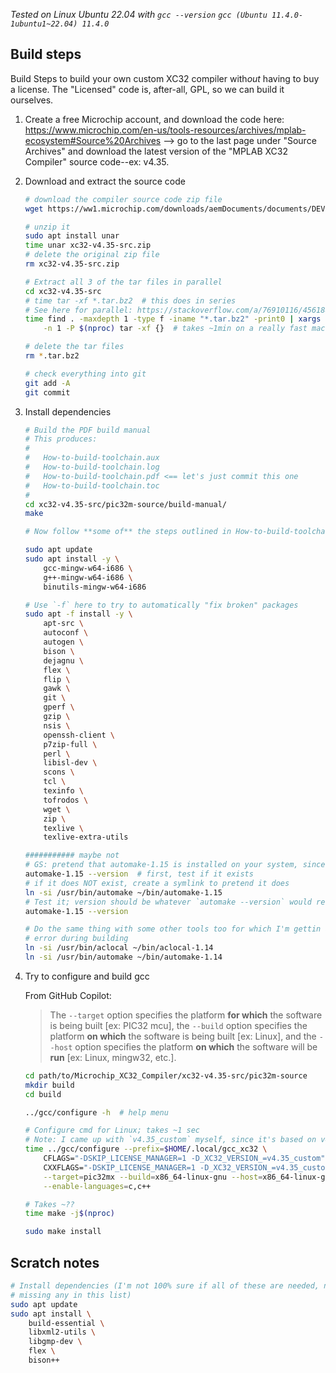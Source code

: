 
_Tested on Linux Ubuntu 22.04 with `gcc --version` `gcc (Ubuntu 11.4.0-1ubuntu1~22.04) 11.4.0`_


## Build steps

Build Steps to build your own custom XC32 compiler with*out* having to buy a license. The "Licensed" code is, after-all, GPL, so we can build it ourselves.

1. Create a free Microchip account, and download the code here: https://www.microchip.com/en-us/tools-resources/archives/mplab-ecosystem#Source%20Archives --> go to the last page under "Source Archives" and download the latest version of the "MPLAB XC32 Compiler" source code--ex: v4.35.

1. Download and extract the source code

    ```bash
    # download the compiler source code zip file
    wget https://ww1.microchip.com/downloads/aemDocuments/documents/DEV/ProductDocuments/SoftwareTools/xc32-v4.35-src.zip

    # unzip it
    sudo apt install unar
    time unar xc32-v4.35-src.zip
    # delete the original zip file
    rm xc32-v4.35-src.zip 

    # Extract all 3 of the tar files in parallel
    cd xc32-v4.35-src
    # time tar -xf *.tar.bz2  # this does in series
    # See here for parallel: https://stackoverflow.com/a/76910116/4561887
    time find . -maxdepth 1 -type f -iname "*.tar.bz2" -print0 | xargs -0 -I{} \
        -n 1 -P $(nproc) tar -xf {}  # takes ~1min on a really fast machine with SSD

    # delete the tar files
    rm *.tar.bz2

    # check everything into git
    git add -A
    git commit
    ```

1. Install dependencies

    ```bash    
    # Build the PDF build manual
    # This produces:
    #
	#   How-to-build-toolchain.aux
	#   How-to-build-toolchain.log
	#   How-to-build-toolchain.pdf <== let's just commit this one
	#   How-to-build-toolchain.toc
    #
    cd xc32-v4.35-src/pic32m-source/build-manual/
    make

    # Now follow **some of** the steps outlined in How-to-build-toolchain.pdf

    sudo apt update
    sudo apt install -y \
        gcc-mingw-w64-i686 \
        g++-mingw-w64-i686 \
        binutils-mingw-w64-i686

    # Use `-f` here to try to automatically "fix broken" packages
    sudo apt -f install -y \
        apt-src \
        autoconf \
        autogen \
        bison \
        dejagnu \
        flex \
        flip \
        gawk \
        git \
        gperf \
        gzip \
        nsis \
        openssh-client \
        p7zip-full \
        perl \
        libisl-dev \
        scons \
        tcl \
        texinfo \
        tofrodos \
        wget \
        zip \
        texlive \
        texlive-extra-utils
    
    ########### maybe not
    # GS: pretend that automake-1.15 is installed on your system, since the build wants it to exist
    automake-1.15 --version  # first, test if it exists
    # if it does NOT exist, create a symlink to pretend it does
    ln -si /usr/bin/automake ~/bin/automake-1.15
    # Test it; version should be whatever `automake --version` would return
    automake-1.15 --version

    # Do the same thing with some other tools too for which I'm gettin a `command now found` 
    # error during building
    ln -si /usr/bin/aclocal ~/bin/aclocal-1.14
    ln -si /usr/bin/automake ~/bin/automake-1.14
    ```

1. Try to configure and build gcc

    From GitHub Copilot:

    > The `--target` option specifies the platform **for which** the software is being built [ex: PIC32 mcu], the `--build` option specifies the platform **on which** the software is being built [ex: Linux], and the `--host` option specifies the platform **on which** the software will be **run** [ex: Linux, mingw32, etc.].

    ```bash
    cd path/to/Microchip_XC32_Compiler/xc32-v4.35-src/pic32m-source
    mkdir build
    cd build

    ../gcc/configure -h  # help menu

    # Configure cmd for Linux; takes ~1 sec
    # Note: I came up with `v4.35_custom` myself, since it's based on v4.35.
    time ../gcc/configure --prefix=$HOME/.local/gcc_xc32 \
        CFLAGS="-DSKIP_LICENSE_MANAGER=1 -D_XC32_VERSION_=v4.35_custom" \
        CXXFLAGS="-DSKIP_LICENSE_MANAGER=1 -D_XC32_VERSION_=v4.35_custom" \
        --target=pic32mx --build=x86_64-linux-gnu --host=x86_64-linux-gnu \
        --enable-languages=c,c++

    # Takes ~??
    time make -j$(nproc)

    sudo make install
    ```


## Scratch notes

```bash
# Install dependencies (I'm not 100% sure if all of these are needed, nor if I'm
# missing any in this list)
sudo apt update
sudo apt install \
    build-essential \
    libxml2-utils \
    libgmp-dev \
    flex \
    bison++
```

